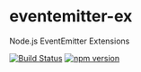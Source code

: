 # eventemitter-ex

Node.js EventEmitter Extensions

[![Build Status](https://travis-ci.org/ash2k/eventemitter-ex.svg?branch=master)](https://travis-ci.org/ash2k/eventemitter-ex)
[![npm version](https://badge.fury.io/js/eventemitter-ex.svg)](https://badge.fury.io/js/eventemitter-ex)
